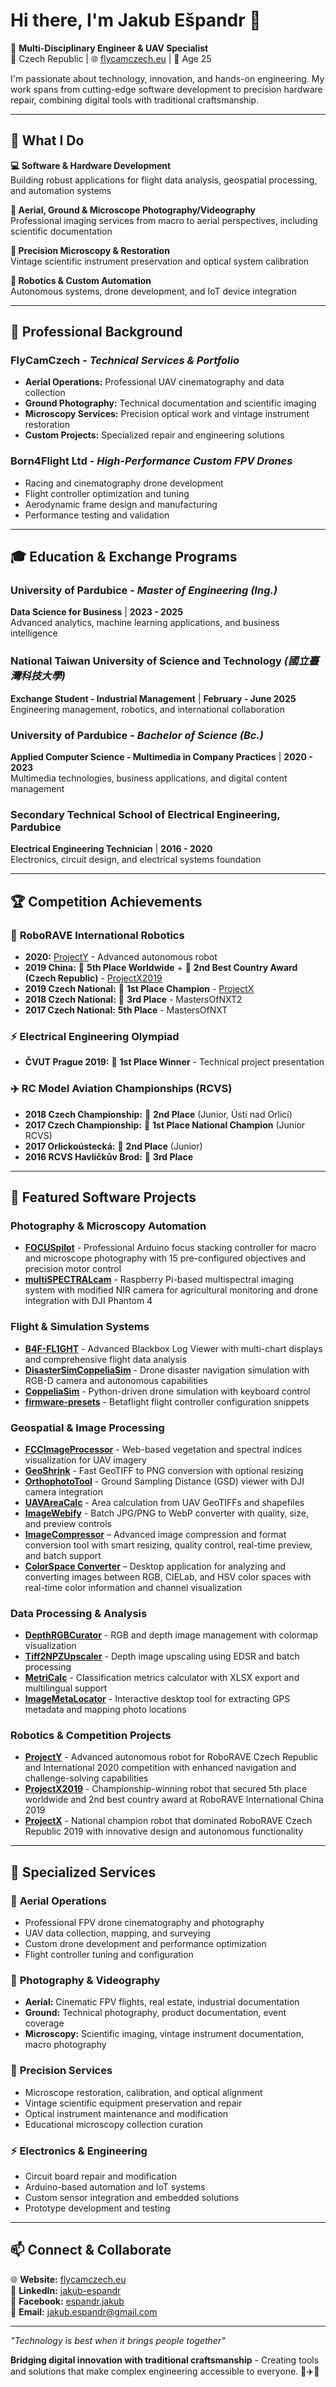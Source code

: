 # Hi there, I'm Jakub Ešpandr 👋

🚁 **Multi-Disciplinary Engineer & UAV Specialist**  
📍 Czech Republic | 🌐 [flycamczech.eu](https://www.flycamczech.eu) | 🎂 Age 25

I'm passionate about technology, innovation, and hands-on engineering. My work spans from cutting-edge software development to precision hardware repair, combining digital tools with traditional craftsmanship.

---

## 🔧 What I Do

**💻 Software & Hardware Development**  
Building robust applications for flight data analysis, geospatial processing, and automation systems

**📸 Aerial, Ground & Microscope Photography/Videography**  
Professional imaging services from macro to aerial perspectives, including scientific documentation

**🔬 Precision Microscopy & Restoration**  
Vintage scientific instrument preservation and optical system calibration

**🤖 Robotics & Custom Automation**  
Autonomous systems, drone development, and IoT device integration

---

## 💼 Professional Background

### **FlyCamCzech** - *Technical Services & Portfolio*
- **Aerial Operations:** Professional UAV cinematography and data collection
- **Ground Photography:** Technical documentation and scientific imaging
- **Microscopy Services:** Precision optical work and vintage instrument restoration
- **Custom Projects:** Specialized repair and engineering solutions

### **Born4Flight Ltd** - *High-Performance Custom FPV Drones*
- Racing and cinematography drone development
- Flight controller optimization and tuning
- Aerodynamic frame design and manufacturing
- Performance testing and validation

---

## 🎓 Education & Exchange Programs

### **University of Pardubice** - *Master of Engineering (Ing.)*
**Data Science for Business** | **2023 - 2025**  
Advanced analytics, machine learning applications, and business intelligence

### **National Taiwan University of Science and Technology** *(國立臺灣科技大學)*
**Exchange Student - Industrial Management** | **February - June 2025**  
Engineering management, robotics, and international collaboration

### **University of Pardubice** - *Bachelor of Science (Bc.)*
**Applied Computer Science - Multimedia in Company Practices** | **2020 - 2023**  
Multimedia technologies, business applications, and digital content management

### **Secondary Technical School of Electrical Engineering, Pardubice**
**Electrical Engineering Technician** | **2016 - 2020**  
Electronics, circuit design, and electrical systems foundation

---

## 🏆 Competition Achievements

### 🤖 **RoboRAVE International Robotics**
- **2020:** [ProjectY](http://projecty.webnode.cz/) - Advanced autonomous robot
- **2019 China:** 🥉 **5th Place Worldwide** + 🥈 **2nd Best Country Award (Czech Republic)** - [ProjectX2019](https://projectx2019.webnode.cz/)
- **2019 Czech National:** 🥇 **1st Place Champion** - [ProjectX](https://fcc-projectx.webnode.cz/)
- **2018 Czech National:** 🥉 **3rd Place** - MastersOfNXT2
- **2017 Czech National:** **5th Place** - MastersOfNXT

### ⚡ **Electrical Engineering Olympiad**
- **ČVUT Prague 2019:** 🥇 **1st Place Winner** - Technical project presentation

### ✈️ **RC Model Aviation Championships (RCVS)**
- **2018 Czech Championship:** 🥈 **2nd Place** (Junior, Ústí nad Orlicí)
- **2017 Czech Championship:** 🥇 **1st Place National Champion** (Junior RCVS)
- **2017 Orlickoústecká:** 🥈 **2nd Place** (Junior)
- **2016 RCVS Havlíčkův Brod:** 🥉 **3rd Place**

---

## 🚀 Featured Software Projects

### **Photography & Microscopy Automation**
- **[FOCUSpilot](https://github.com/Jakub-Espandr/FOCUSpilot)** - Professional Arduino focus stacking controller for macro and microscope photography with 15 pre-configured objectives and precision motor control
- **[multiSPECTRALcam](https://github.com/Jakub-Espandr/multiSPECTRALcam)** - Raspberry Pi-based multispectral imaging system with modified NIR camera for agricultural monitoring and drone integration with DJI Phantom 4

### **Flight & Simulation Systems**
- **[B4F-FL1GHT](https://github.com/Jakub-Espandr/B4F-FL1GHT)** - Advanced Blackbox Log Viewer with multi-chart displays and comprehensive flight data analysis
- **[DisasterSimCoppeliaSim](https://github.com/Jakub-Espandr/DisasterSimCoppeliaSim)** - Drone disaster navigation simulation with RGB-D camera and autonomous capabilities
- **[CoppeliaSim](https://github.com/Jakub-Espandr/CoppeliaSim)** - Python-driven drone simulation with keyboard control
- **[firmware-presets](https://github.com/Jakub-Espandr/firmware-presets)** - Betaflight flight controller configuration snippets

### **Geospatial & Image Processing**
- **[FCCImageProcessor](https://github.com/Jakub-Espandr/FCCImageProcessor)** - Web-based vegetation and spectral indices visualization for UAV imagery
- **[GeoShrink](https://github.com/Jakub-Espandr/GeoShrink)** - Fast GeoTIFF to PNG conversion with optional resizing
- **[OrthophotoTool](https://github.com/Jakub-Espandr/OrthophotoTool)** - Ground Sampling Distance (GSD) viewer with DJI camera integration
- **[UAVAreaCalc](https://github.com/Jakub-Espandr/UAVAreaCalc)** - Area calculation from UAV GeoTIFFs and shapefiles
- **[ImageWebify](https://github.com/Jakub-Espandr/ImageWebify)** - Batch JPG/PNG to WebP converter with quality, size, and preview controls
- **[ImageCompressor](https://github.com/Jakub-Espandr/ImageCompressor)** – Advanced image compression and format conversion tool with smart resizing, quality control, real-time preview, and batch support
- **[ColorSpace Converter](https://github.com/Jakub-Espandr/ColorSpaceConverter)** – Desktop application for analyzing and converting images between RGB, CIELab, and HSV color spaces with real-time color information and channel visualization

### **Data Processing & Analysis**
- **[DepthRGBCurator](https://github.com/Jakub-Espandr/DepthRGBCurator)** - RGB and depth image management with colormap visualization
- **[Tiff2NPZUpscaler](https://github.com/Jakub-Espandr/Tiff2NPZUpscaler)** - Depth image upscaling using EDSR and batch processing
- **[MetriCalc](https://github.com/Jakub-Espandr/MetriCalc)** - Classification metrics calculator with XLSX export and multilingual support
- **[ImageMetaLocator](https://github.com/Jakub-Espandr/ImageMetaLocator)** - Interactive desktop tool for extracting GPS metadata and mapping photo locations

### **Robotics & Competition Projects**
- **[ProjectY](https://github.com/Jakub-Espandr/ProjectY)** - Advanced autonomous robot for RoboRAVE Czech Republic and International 2020 competition with enhanced navigation and challenge-solving capabilities
- **[ProjectX2019](https://github.com/Jakub-Espandr/ProjectX2019)** - Championship-winning robot that secured 5th place worldwide and 2nd best country award at RoboRAVE International China 2019
- **[ProjectX](https://github.com/Jakub-Espandr/ProjectX)** - National champion robot that dominated RoboRAVE Czech Republic 2019 with innovative design and autonomous functionality

---

## 🎯 Specialized Services

### 🚁 **Aerial Operations**
- Professional FPV drone cinematography and photography
- UAV data collection, mapping, and surveying
- Custom drone development and performance optimization
- Flight controller tuning and configuration

### 📸 **Photography & Videography**
- **Aerial:** Cinematic FPV flights, real estate, industrial documentation
- **Ground:** Technical photography, product documentation, event coverage
- **Microscopy:** Scientific imaging, vintage instrument documentation, macro photography

### 🔬 **Precision Services**
- Microscope restoration, calibration, and optical alignment
- Vintage scientific equipment preservation and repair
- Optical instrument maintenance and modification
- Educational microscopy collection curation

### ⚡ **Electronics & Engineering**
- Circuit board repair and modification
- Arduino-based automation and IoT systems
- Custom sensor integration and embedded solutions
- Prototype development and testing

---

## 📫 Connect & Collaborate

🌐 **Website:** [flycamczech.eu](https://www.flycamczech.eu)  
💼 **LinkedIn:** [jakub-espandr](https://www.linkedin.com/in/jakub-espandr)  
📘 **Facebook:** [espandr.jakub](https://www.facebook.com/espandr.jakub)  
📧 **Email:** jakub.espandr@gmail.com

---

*"Technology is best when it brings people together"*

**Bridging digital innovation with traditional craftsmanship** - Creating tools and solutions that make complex engineering accessible to everyone. 🔧✈️🔬
